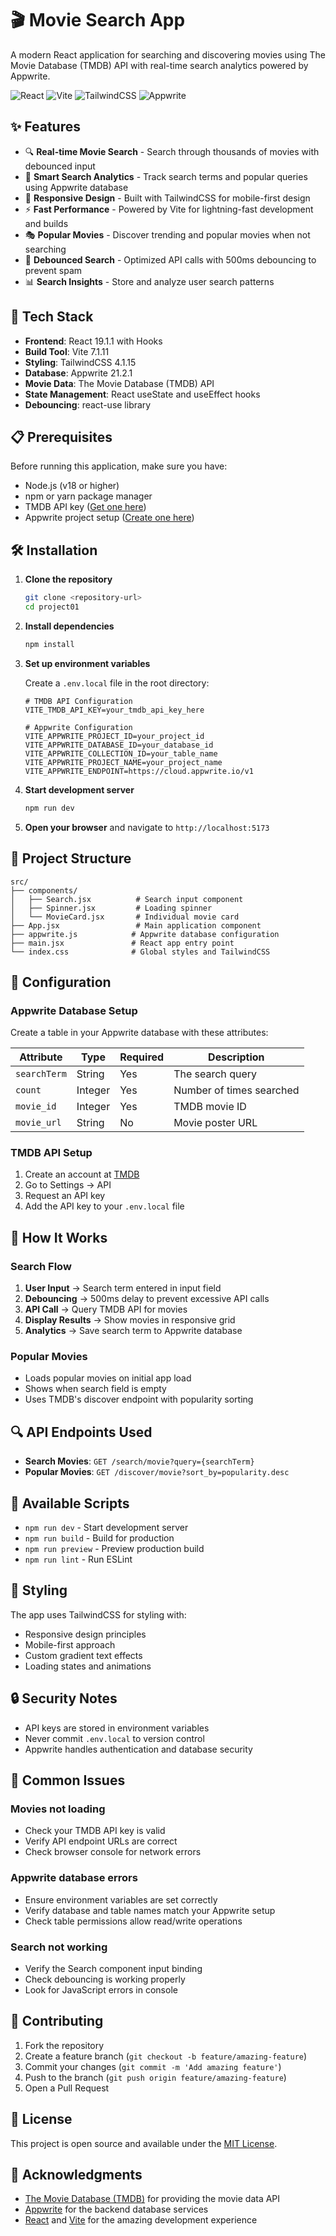 # 🎬 Movie Search App

A modern React application for searching and discovering movies using The Movie Database (TMDB) API with real-time search analytics powered by Appwrite.

![React](https://img.shields.io/badge/React-19.1.1-blue)
![Vite](https://img.shields.io/badge/Vite-7.1.11-green)
![TailwindCSS](https://img.shields.io/badge/TailwindCSS-4.1.15-blue)
![Appwrite](https://img.shields.io/badge/Appwrite-21.2.1-red)

## ✨ Features

- 🔍 **Real-time Movie Search** - Search through thousands of movies with debounced input
- 🎯 **Smart Search Analytics** - Track search terms and popular queries using Appwrite database
- 📱 **Responsive Design** - Built with TailwindCSS for mobile-first design
- ⚡ **Fast Performance** - Powered by Vite for lightning-fast development and builds
- 🎭 **Popular Movies** - Discover trending and popular movies when not searching
- 🔄 **Debounced Search** - Optimized API calls with 500ms debouncing to prevent spam
- 📊 **Search Insights** - Store and analyze user search patterns

## 🚀 Tech Stack

- **Frontend**: React 19.1.1 with Hooks
- **Build Tool**: Vite 7.1.11
- **Styling**: TailwindCSS 4.1.15
- **Database**: Appwrite 21.2.1
- **Movie Data**: The Movie Database (TMDB) API
- **State Management**: React useState and useEffect hooks
- **Debouncing**: react-use library

## 📋 Prerequisites

Before running this application, make sure you have:

- Node.js (v18 or higher)
- npm or yarn package manager
- TMDB API key ([Get one here](https://www.themoviedb.org/settings/api))
- Appwrite project setup ([Create one here](https://appwrite.io/))

## 🛠️ Installation

1. **Clone the repository**
   ```bash
   git clone <repository-url>
   cd project01
   ```

2. **Install dependencies**
   ```bash
   npm install
   ```

3. **Set up environment variables**
   
   Create a `.env.local` file in the root directory:
   ```env
   # TMDB API Configuration
   VITE_TMDB_API_KEY=your_tmdb_api_key_here
   
   # Appwrite Configuration
   VITE_APPWRITE_PROJECT_ID=your_project_id
   VITE_APPWRITE_DATABASE_ID=your_database_id
   VITE_APPWRITE_COLLECTION_ID=your_table_name
   VITE_APPWRITE_PROJECT_NAME=your_project_name
   VITE_APPWRITE_ENDPOINT=https://cloud.appwrite.io/v1
   ```

4. **Start development server**
   ```bash
   npm run dev
   ```

5. **Open your browser** and navigate to `http://localhost:5173`

## 📁 Project Structure

```
src/
├── components/
│   ├── Search.jsx          # Search input component
│   ├── Spinner.jsx         # Loading spinner
│   └── MovieCard.jsx       # Individual movie card
├── App.jsx                 # Main application component
├── appwrite.js            # Appwrite database configuration
├── main.jsx               # React app entry point
└── index.css              # Global styles and TailwindCSS
```

## 🔧 Configuration

### Appwrite Database Setup

Create a table in your Appwrite database with these attributes:

| Attribute | Type | Required | Description |
|-----------|------|----------|-------------|
| `searchTerm` | String | Yes | The search query |
| `count` | Integer | Yes | Number of times searched |
| `movie_id` | Integer | Yes | TMDB movie ID |
| `movie_url` | String | No | Movie poster URL |

### TMDB API Setup

1. Create an account at [TMDB](https://www.themoviedb.org/)
2. Go to Settings → API
3. Request an API key
4. Add the API key to your `.env.local` file

## 🎯 How It Works

### Search Flow
1. **User Input** → Search term entered in input field
2. **Debouncing** → 500ms delay to prevent excessive API calls
3. **API Call** → Query TMDB API for movies
4. **Display Results** → Show movies in responsive grid
5. **Analytics** → Save search term to Appwrite database

### Popular Movies
- Loads popular movies on initial app load
- Shows when search field is empty
- Uses TMDB's discover endpoint with popularity sorting

## 🔍 API Endpoints Used

- **Search Movies**: `GET /search/movie?query={searchTerm}`
- **Popular Movies**: `GET /discover/movie?sort_by=popularity.desc`

## 📝 Available Scripts

- `npm run dev` - Start development server
- `npm run build` - Build for production
- `npm run preview` - Preview production build
- `npm run lint` - Run ESLint

## 🎨 Styling

The app uses TailwindCSS for styling with:
- Responsive design principles
- Mobile-first approach
- Custom gradient text effects
- Loading states and animations

## 🔒 Security Notes

- API keys are stored in environment variables
- Never commit `.env.local` to version control
- Appwrite handles authentication and database security

## 🚨 Common Issues

### Movies not loading
- Check your TMDB API key is valid
- Verify API endpoint URLs are correct
- Check browser console for network errors

### Appwrite database errors
- Ensure environment variables are set correctly
- Verify database and table names match your Appwrite setup
- Check table permissions allow read/write operations

### Search not working
- Verify the Search component input binding
- Check debouncing is working properly
- Look for JavaScript errors in console

## 🤝 Contributing

1. Fork the repository
2. Create a feature branch (`git checkout -b feature/amazing-feature`)
3. Commit your changes (`git commit -m 'Add amazing feature'`)
4. Push to the branch (`git push origin feature/amazing-feature`)
5. Open a Pull Request

## 📄 License

This project is open source and available under the [MIT License](LICENSE).

## 🙏 Acknowledgments

- [The Movie Database (TMDB)](https://www.themoviedb.org/) for providing the movie data API
- [Appwrite](https://appwrite.io/) for the backend database services
- [React](https://reactjs.org/) and [Vite](https://vitejs.dev/) for the amazing development experience
